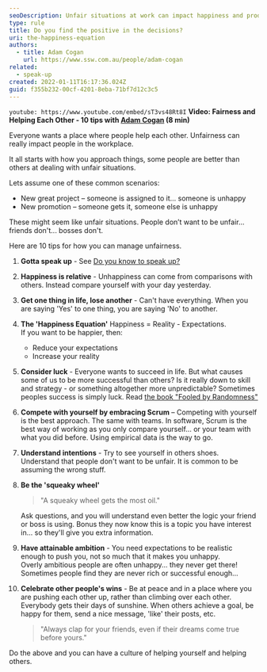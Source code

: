 ```yaml
---
seoDescription: Unfair situations at work can impact happiness and productivity. Learn how to manage unfairness with these 10 tips that promote a culture of helping each other.
type: rule
title: Do you find the positive in the decisions?
uri: the-happiness-equation
authors:
  - title: Adam Cogan
    url: https://www.ssw.com.au/people/adam-cogan
related:
  - speak-up
created: 2022-01-11T16:17:36.024Z
guid: f355b232-00cf-4201-8eba-71bf7d12c3c5
---
```


`youtube: https://www.youtube.com/embed/sT3vs48Rt8I`
**Video: Fairness and Helping Each Other - 10 tips with [Adam Cogan](https://ww.ssw.com.au/people/adam-cogan) (8 min)**

Everyone wants a place where people help each other. Unfairness can really impact people in the workplace.

It all starts with how you approach things, some people are better than others at dealing with unfair situations.

Lets assume one of these common scenarios:

- New great project – someone is assigned to it... someone is unhappy
- New promotion – someone gets it, someone else is unhappy

These might seem like unfair situations. People don’t want to be unfair... friends don't... bosses don't.

Here are 10 tips for how you can manage unfairness.

<!--endintro-->

1. **Gotta speak up** - See [Do you know to speak up?](/speak-up)
2. **Happiness is relative** - Unhappiness can come from comparisons with others. Instead compare yourself with your day yesterday.
3. **Get one thing in life, lose another** - Can't have everything. When you are saying 'Yes' to one thing, you are saying 'No' to another.
4. **The 'Happiness Equation'**
   Happiness = Reality - Expectations.<br>
   If you want to be happier, then:
   - Reduce your expectations
   - Increase your reality
5. **Consider luck** - Everyone wants to succeed in life. But what causes some of us to be more successful than others? Is it really down to skill and strategy - or something altogether more unpredictable? Sometimes peoples success is simply luck. Read [the book "Fooled by Randomness"](https://en.wikipedia.org/wiki/Fooled_by_Randomness)
6. **Compete with yourself by embracing Scrum** – Competing with yourself is the best approach. The same with teams.
   In software, Scrum is the best way of working as you only compare yourself... or your team with what you did before. Using empirical data is the way to go.
7. **Understand intentions** - Try to see yourself in others shoes.  
   Understand that people don't want to be unfair. It is common to be assuming the wrong stuff.
8. **Be the 'squeaky wheel'**

   > "A squeaky wheel gets the most oil."

   Ask questions, and you will understand even better the logic your friend or boss is using. Bonus they now know this is a topic you have interest in... so they'll give you extra information.

9. **Have attainable ambition** - You need expectations to be realistic enough to push you, not so much that it makes you unhappy.  
   Overly ambitious people are often unhappy... they never get there! Sometimes people find they are never rich or successful enough...
10. **Celebrate other people's wins** - Be at peace and in a place where you are pushing each other up, rather than climbing over each other. Everybody gets their days of sunshine. When others achieve a goal, be happy for them, send a nice message, 'like' their posts, etc.
    > "Always clap for your friends, even if their dreams come true before yours."

Do the above and you can have a culture of helping yourself and helping others.
